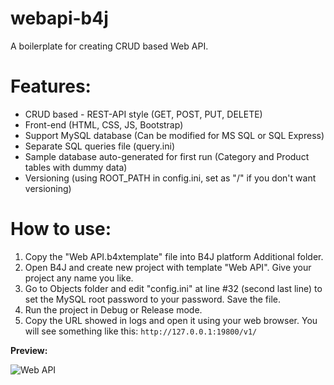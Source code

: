 # webapi-b4j
A boilerplate for creating CRUD based Web API.

# Features:
- CRUD based - REST-API style (GET, POST, PUT, DELETE)
- Front-end (HTML, CSS, JS, Bootstrap)
- Support MySQL database (Can be modified for MS SQL or SQL Express)
- Separate SQL queries file (query.ini)
- Sample database auto-generated for first run (Category and Product tables with dummy data)
- Versioning (using ROOT_PATH in config.ini, set as "/" if you don't want versioning)

# How to use:
1. Copy the "Web API.b4xtemplate" file into B4J platform Additional folder.
2. Open B4J and create new project with template "Web API". Give your project any name you like.
3. Go to Objects folder and edit "config.ini" at line #32 (second last line) to set the MySQL root password to your password. Save the file.
4. Run the project in Debug or Release mode.
5. Copy the URL showed in logs and open it using your web browser. You will see something like this:
`http://127.0.0.1:19800/v1/`

**Preview:**

![Web API](<img src="https://github.com/pyhoon/jAdmin/blob/master/Preview/web-api.png" title="Login" />) 
